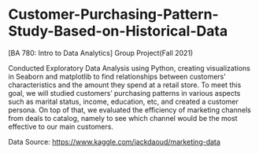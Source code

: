 # Customer-Purchasing-Pattern-Study-Based-on-Historical-Data
[BA 780: Intro to Data Analytics] Group Project(Fall 2021)

Conducted Exploratory Data Analysis using Python, creating visualizations in Seaborn and matplotlib to find relationships between customers’ characteristics and the amount they spend at a retail store. To meet this goal, we will studied customers’ purchasing patterns in various aspects such as marital status, income, education, etc, and created a customer persona. On top of that, we evaluated the efficiency of marketing channels from deals to catalog, namely to see which channel would be the most effective to our main customers.

Data Source: https://www.kaggle.com/jackdaoud/marketing-data
